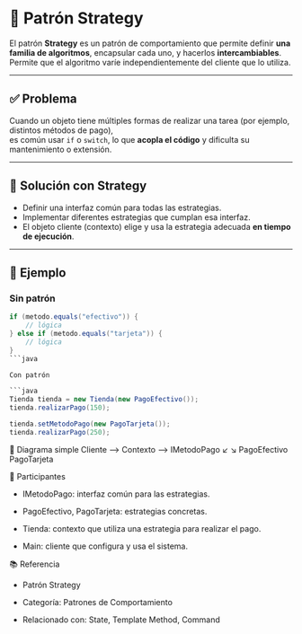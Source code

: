 # 🧠 Patrón Strategy

El patrón **Strategy** es un patrón de comportamiento que permite definir **una familia de algoritmos**, encapsular cada uno, y hacerlos **intercambiables**.  
Permite que el algoritmo varíe independientemente del cliente que lo utiliza.

---

## ✅ Problema

Cuando un objeto tiene múltiples formas de realizar una tarea (por ejemplo, distintos métodos de pago),  
es común usar `if` o `switch`, lo que **acopla el código** y dificulta su mantenimiento o extensión.

---

## 🧠 Solución con Strategy

- Definir una interfaz común para todas las estrategias.
- Implementar diferentes estrategias que cumplan esa interfaz.
- El objeto cliente (contexto) elige y usa la estrategia adecuada **en tiempo de ejecución**.

---

## 🧪 Ejemplo

### Sin patrón

```java
if (metodo.equals("efectivo")) {
    // lógica
} else if (metodo.equals("tarjeta")) {
    // lógica
}
```java

Con patrón

```java
Tienda tienda = new Tienda(new PagoEfectivo());
tienda.realizarPago(150);

tienda.setMetodoPago(new PagoTarjeta());
tienda.realizarPago(250);

```

📌 Diagrama simple
Cliente --> Contexto --> IMetodoPago
                        ↙         ↘
              PagoEfectivo    PagoTarjeta


🧩 Participantes
 - IMetodoPago: interfaz común para las estrategias.

 - PagoEfectivo, PagoTarjeta: estrategias concretas.

 - Tienda: contexto que utiliza una estrategia para realizar el pago.

 - Main: cliente que configura y usa el sistema.



📚 Referencia

 - Patrón Strategy

 - Categoría: Patrones de Comportamiento

 - Relacionado con: State, Template Method, Command